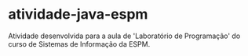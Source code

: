 # atividade-java-espm

Atividade desenvolvida para a aula de 'Laboratório de Programação' do curso de Sistemas de Informação da ESPM.
